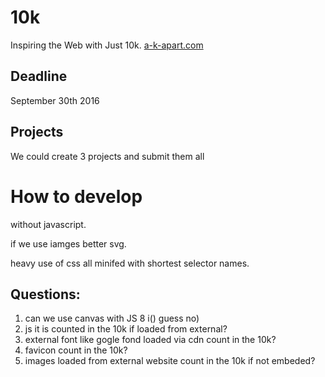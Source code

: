 # 10k
Inspiring the Web with Just 10k.
[a-k-apart.com](https://a-k-apart.com/)

## Deadline
September 30th 2016

## Projects
We could create 3 projects and submit them all

# How to develop

without javascript.

if we use iamges better svg.

heavy use of css all minifed with shortest selector names.

## Questions:
1. can we use canvas with JS 8 i() guess no)
2. js it is counted in the 10k if loaded from external?
3. external font like gogle fond loaded via cdn count in the 10k?
4. favicon count in the 10k?
5. images loaded from external website count in the 10k if not embeded?

